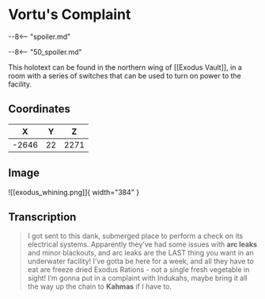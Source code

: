 # Vortu's Complaint

--8<-- "spoiler.md"

--8<-- "50_spoiler.md"

This holotext can be found in the northern wing of [[Exodus Vault]], in a room with a series of switches that can be used to turn on power to the facility.

## Coordinates
| **X** | **Y** | **Z** |
| :---: | :---: | :---: |
| -2646 |  22   | 2271  |

## Image

![[exodus_whining.png]]{ width="384" }

## Transcription
> I got sent to this dank, submerged place to perform a check on its electrical systems. Apparently they’ve had some issues with **arc leaks** and minor blackouts, and arc leaks are the LAST thing you want in an underwater facility! I’ve gotta be here for a week, and all they have to eat are freeze dried Exodus Rations - not a single fresh vegetable in sight! I’m gonna put in a complaint with Indukahs, maybe bring it all the way up the chain to **Kahmas** if I have to.
